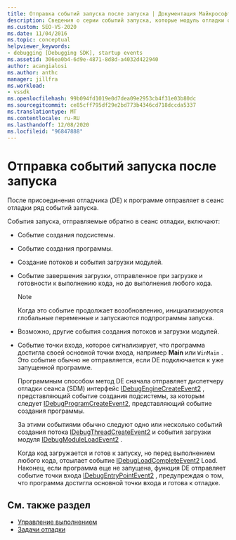 ```yaml
---
title: Отправка событий запуска после запуска | Документация Майкрософт
description: Сведения о серии событий запуска, которые модуль отладки отправляет в сеанс отладки после присоединения модуля отладки к программе.
ms.custom: SEO-VS-2020
ms.date: 11/04/2016
ms.topic: conceptual
helpviewer_keywords:
- debugging [Debugging SDK], startup events
ms.assetid: 306ea0b4-6d9e-4871-8d8d-a4032d422940
author: acangialosi
ms.author: anthc
manager: jillfra
ms.workload:
- vssdk
ms.openlocfilehash: 99b094fd1019e0d7dea09e2953cb4f31e03b80dc
ms.sourcegitcommit: ce85cff795df29e2bd773b4346cd718dccda5337
ms.translationtype: MT
ms.contentlocale: ru-RU
ms.lasthandoff: 12/08/2020
ms.locfileid: "96847888"
---
```

# <a name="send-startup-events-after-a-launch"></a>Отправка событий запуска после запуска
После присоединения отладчика (DE) к программе отправляет в сеанс отладки ряд событий запуска.

 События запуска, отправляемые обратно в сеанс отладки, включают:

- Событие создания подсистемы.

- Событие создания программы.

- Создание потоков и события загрузки модулей.

- Событие завершения загрузки, отправленное при загрузке и готовности к выполнению кода, но до выполнения любого кода.

  > [!NOTE]
  > Когда это событие продолжает возобновлению, инициализируются глобальные переменные и запускаются подпрограммы запуска.

- Возможно, другие события создания потоков и загрузки модулей.

- Событие точки входа, которое сигнализирует, что программа достигла своей основной точки входа, например **Main** или `WinMain` . Это событие обычно не отправляется, если DE подключается к уже запущенной программе.

  Программным способом метод DE сначала отправляет диспетчеру отладки сеанса (SDM) интерфейс [IDebugEngineCreateEvent2](../../extensibility/debugger/reference/idebugenginecreateevent2.md) , представляющий событие создания подсистемы, за которым следует [IDebugProgramCreateEvent2](../../extensibility/debugger/reference/idebugprogramcreateevent2.md), представляющий событие создания программы.

  За этими событиями обычно следуют одно или несколько событий создания потока [IDebugThreadCreateEvent2](../../extensibility/debugger/reference/idebugthreadcreateevent2.md) и события загрузки модуля [IDebugModuleLoadEvent2](../../extensibility/debugger/reference/idebugmoduleloadevent2.md) .

  Когда код загружается и готов к запуску, но перед выполнением любого кода, отсылает событие [IDebugLoadCompleteEvent2](../../extensibility/debugger/reference/idebugloadcompleteevent2.md) Load. Наконец, если программа еще не запущена, функция DE отправляет событие точки входа [IDebugEntryPointEvent2](../../extensibility/debugger/reference/idebugentrypointevent2.md) , предупреждая о том, что программа достигла основной точки входа и готова к отладке.

## <a name="see-also"></a>См. также раздел
- [Управление выполнением](../../extensibility/debugger/control-of-execution.md)
- [Задачи отладки](../../extensibility/debugger/debugging-tasks.md)
